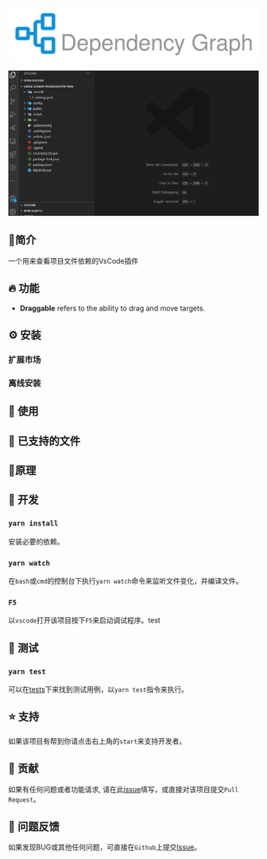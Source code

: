 
<p align="middle" ><img src="./doc/logoWithText.svg"/></p>

![DependencyGraph-screenshot](./doc/dependencyGraph.gif)

## 📝简介

一个用来查看项目文件依赖的VsCode插件

## 🔥 功能
* **Draggable** refers to the ability to drag and move targets.
## ⚙️ 安装
### 扩展市场

### 离线安装

## 🚀 使用

## 📝 已支持的文件

## 📝原理

## 🔧 开发

### `yarn install`

安装必要的依赖。

### `yarn watch`

在`bash`或`cmd`的控制台下执行`yarn watch`命令来监听文件变化，并编译文件。

### `F5`

以`vscode`打开该项目按下`F5`来启动调试程序。test


## 🚦 测试

### `yarn test`

可以在[tests](https://github.com/sz-p/vscode-dependencyGraph/tree/master/tests)下来找到测试用例，以`yarn test`指令来执行。

## ⭐️ 支持

如果该项目有帮到你请点击右上角的`start`来支持开发者。

## 👏 贡献

如果有任何问题或者功能请求, 请在此[issue](https://github.com/sz-p/vscode-dependencyGraph/issues)填写，或直接对该项目提交`Pull Request`。

## 🐞 问题反馈

如果发现BUG或其他任何问题，可直接在`Github`上提交[Issue](https://github.com/sz-p/vscode-dependencyGraph/issues)。
